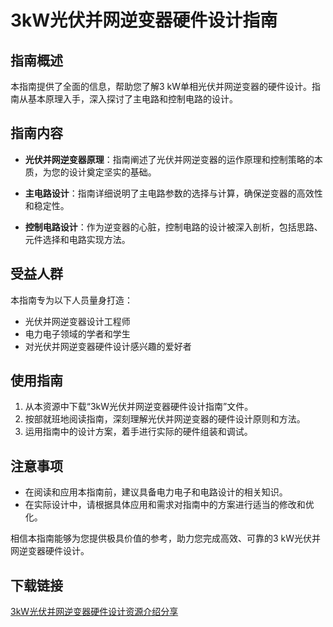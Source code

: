 # 3kW光伏并网逆变器硬件设计指南

## 指南概述

本指南提供了全面的信息，帮助您了解3 kW单相光伏并网逆变器的硬件设计。指南从基本原理入手，深入探讨了主电路和控制电路的设计。

## 指南内容

- **光伏并网逆变器原理**：指南阐述了光伏并网逆变器的运作原理和控制策略的本质，为您的设计奠定坚实的基础。

- **主电路设计**：指南详细说明了主电路参数的选择与计算，确保逆变器的高效性和稳定性。

- **控制电路设计**：作为逆变器的心脏，控制电路的设计被深入剖析，包括思路、元件选择和电路实现方法。

## 受益人群

本指南专为以下人员量身打造：

- 光伏并网逆变器设计工程师
- 电力电子领域的学者和学生
- 对光伏并网逆变器硬件设计感兴趣的爱好者

## 使用指南

1. 从本资源中下载“3kW光伏并网逆变器硬件设计指南”文件。
2. 按部就班地阅读指南，深刻理解光伏并网逆变器的硬件设计原则和方法。
3. 运用指南中的设计方案，着手进行实际的硬件组装和调试。

## 注意事项

- 在阅读和应用本指南前，建议具备电力电子和电路设计的相关知识。
- 在实际设计中，请根据具体应用和需求对指南中的方案进行适当的修改和优化。

相信本指南能够为您提供极具价值的参考，助力您完成高效、可靠的3 kW光伏并网逆变器硬件设计。

## 下载链接

[3kW光伏并网逆变器硬件设计资源介绍分享](https://pan.quark.cn/s/3afab80ab7da)